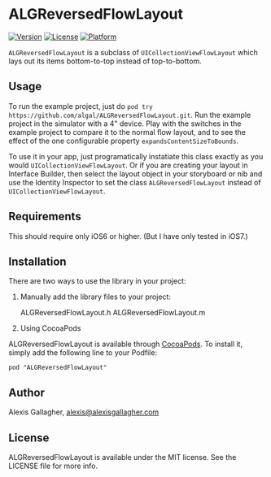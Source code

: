 # ALGReversedFlowLayout

[![Version](https://img.shields.io/cocoapods/v/ALGReversedFlowLayout.svg?style=flat)](http://cocoadocs.org/docsets/ALGReversedFlowLayout)
[![License](https://img.shields.io/cocoapods/l/ALGReversedFlowLayout.svg?style=flat)](http://cocoadocs.org/docsets/ALGReversedFlowLayout)
[![Platform](https://img.shields.io/cocoapods/p/ALGReversedFlowLayout.svg?style=flat)](http://cocoadocs.org/docsets/ALGReversedFlowLayout)

`ALGReversedFlowLayout` is a subclass of `UICollectionViewFlowLayout` which lays out its items bottom-to-top instead of top-to-bottom.

## Usage

To run the example project, just do `pod try https://github.com/algal/ALGReversedFlowLayout.git`. Run the example project in the simulator with a 4" device. Play with the switches in the example project to compare it to the normal flow layout, and to see the effect of the one configurable property `expandsContentSizeToBounds`.

To use it in your app, just programatically instatiate this class exactly as you would `UICollectionViewFlowLayout`. Or if you are creating your layout in Interface Builder, then select the layout object in your storyboard or nib and use the Identity Inspector to set the class `ALGReversedFlowLayout` instead of `UICollectionViewFlowLayout`.

## Requirements

This should require only iOS6 or higher. (But I have only tested in iOS7.)

## Installation

There are two ways to use the library in your project:

1) Manually add the library files to your project:

   ALGReversedFlowLayout.h
   ALGReversedFlowLayout.m

2) Using CocoaPods

ALGReversedFlowLayout is available through [CocoaPods](http://cocoapods.org). To install
it, simply add the following line to your Podfile:

    pod "ALGReversedFlowLayout"

## Author

Alexis Gallagher, alexis@alexisgallagher.com

## License

ALGReversedFlowLayout is available under the MIT license. See the LICENSE file for more info.


